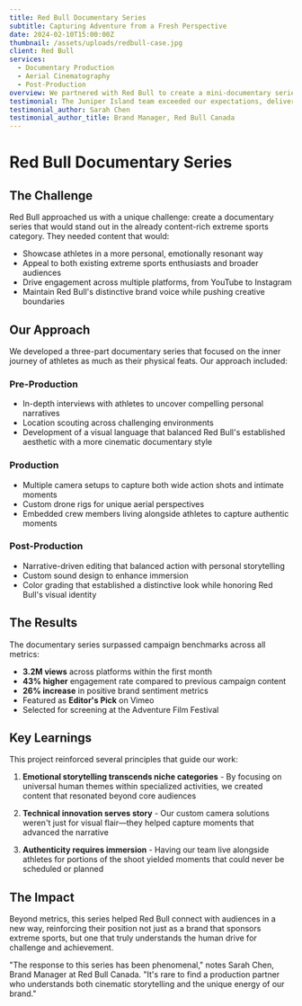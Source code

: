 ```yaml
---
title: Red Bull Documentary Series
subtitle: Capturing Adventure from a Fresh Perspective
date: 2024-02-10T15:00:00Z
thumbnail: /assets/uploads/redbull-case.jpg
client: Red Bull
services:
  - Documentary Production
  - Aerial Cinematography
  - Post-Production
overview: We partnered with Red Bull to create a mini-documentary series highlighting extreme sports athletes and their journeys, capturing both the physical intensity and emotional aspects of their pursuits.
testimonial: The Juniper Island team exceeded our expectations, delivering content that perfectly balanced adrenaline with authentic storytelling. The series performed 43% above our benchmark engagement metrics.
testimonial_author: Sarah Chen
testimonial_author_title: Brand Manager, Red Bull Canada
---
```


# Red Bull Documentary Series

## The Challenge

Red Bull approached us with a unique challenge: create a documentary series that would stand out in the already content-rich extreme sports category. They needed content that would:

- Showcase athletes in a more personal, emotionally resonant way
- Appeal to both existing extreme sports enthusiasts and broader audiences
- Drive engagement across multiple platforms, from YouTube to Instagram
- Maintain Red Bull's distinctive brand voice while pushing creative boundaries

## Our Approach

We developed a three-part documentary series that focused on the inner journey of athletes as much as their physical feats. Our approach included:

### Pre-Production
- In-depth interviews with athletes to uncover compelling personal narratives
- Location scouting across challenging environments
- Development of a visual language that balanced Red Bull's established aesthetic with a more cinematic documentary style

### Production
- Multiple camera setups to capture both wide action shots and intimate moments
- Custom drone rigs for unique aerial perspectives
- Embedded crew members living alongside athletes to capture authentic moments

### Post-Production
- Narrative-driven editing that balanced action with personal storytelling
- Custom sound design to enhance immersion
- Color grading that established a distinctive look while honoring Red Bull's visual identity

## The Results

The documentary series surpassed campaign benchmarks across all metrics:

- **3.2M views** across platforms within the first month
- **43% higher** engagement rate compared to previous campaign content
- **26% increase** in positive brand sentiment metrics
- Featured as **Editor's Pick** on Vimeo
- Selected for screening at the Adventure Film Festival

## Key Learnings

This project reinforced several principles that guide our work:

1. **Emotional storytelling transcends niche categories** - By focusing on universal human themes within specialized activities, we created content that resonated beyond core audiences
   
2. **Technical innovation serves story** - Our custom camera solutions weren't just for visual flair—they helped capture moments that advanced the narrative
   
3. **Authenticity requires immersion** - Having our team live alongside athletes for portions of the shoot yielded moments that could never be scheduled or planned

## The Impact

Beyond metrics, this series helped Red Bull connect with audiences in a new way, reinforcing their position not just as a brand that sponsors extreme sports, but one that truly understands the human drive for challenge and achievement.

"The response to this series has been phenomenal," notes Sarah Chen, Brand Manager at Red Bull Canada. "It's rare to find a production partner who understands both cinematic storytelling and the unique energy of our brand."
